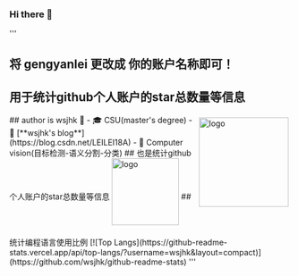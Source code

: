 ### Hi there 👋

<!--
**wsjhk/wsjhk** is a ✨ _special_ ✨ repository because its `README.md` (this file) appears on your GitHub profile.

Here are some ideas to get you started:

- 🔭 I’m currently working on ...
- 🌱 I’m currently learning ...
- 👯 I’m looking to collaborate on ...
- 🤔 I’m looking for help with ...
- 💬 Ask me about ...
- 📫 How to reach me: ...
- 😄 Pronouns: ...
- ⚡ Fun fact: ...
-->
'''
## 将 gengyanlei 更改成 你的账户名称即可！
## 用于统计github个人账户的star总数量等信息
<img src="https://github-readme-stats.vercel.app/api?username=wsjhk&show_icons=true" alt="logo" height="160" align="right" style="margin: 5px; margin-bottom: 20px;" />
## author is wsjhk 👋
- 🎓 CSU(master's degree)
- 📖 [**wsjhk's blog**](https://blog.csdn.net/LEILEI18A)
- 🔭 Computer vision(目标检测-语义分割-分类)
## 也是统计github个人账户的star总数量等信息
<img src="https://github-profile-trophy.vercel.app/?username=wsjhk&theme=flat" alt="logo" height="120" align="center" style="margin: auto; margin-bottom: 20px;" />
## 统计编程语言使用比例
[![Top Langs](https://github-readme-stats.vercel.app/api/top-langs/?username=wsjhk&layout=compact)](https://github.com/wsjhk/github-readme-stats)
'''
